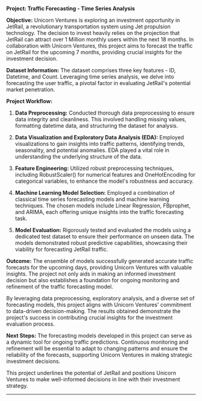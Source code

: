 #
**Project: Traffic Forecasting - Time Series Analysis**

**Objective:**
Unicorn Ventures is exploring an investment opportunity in JetRail, a revolutionary transportation system using Jet propulsion technology. The decision to invest heavily relies on the projection that JetRail can attract over 1 Million monthly users within the next 18 months. In collaboration with Unicorn Ventures, this project aims to forecast the traffic on JetRail for the upcoming 7 months, providing crucial insights for the investment decision.

**Dataset Information:**
The dataset comprises three key features - ID, Datetime, and Count. Leveraging time series analysis, we delve into forecasting the user traffic, a pivotal factor in evaluating JetRail's potential market penetration.

**Project Workflow:**
1. **Data Preprocessing:** Conducted thorough data preprocessing to ensure data integrity and cleanliness. This involved handling missing values, formatting datetime data, and structuring the dataset for analysis.

2. **Data Visualization and Exploratory Data Analysis (EDA):** Employed visualizations to gain insights into traffic patterns, identifying trends, seasonality, and potential anomalies. EDA played a vital role in understanding the underlying structure of the data.

3. **Feature Engineering:** Utilized robust preprocessing techniques, including RobustScaler() for numerical features and OneHotEncoding for categorical variables, to enhance the model's robustness and accuracy.

4. **Machine Learning Model Selection:** Employed a combination of classical time series forecasting models and machine learning techniques. The chosen models include Linear Regression, FBprophet, and ARIMA, each offering unique insights into the traffic forecasting task.

5. **Model Evaluation:** Rigorously tested and evaluated the models using a dedicated test dataset to ensure their performance on unseen data. The models demonstrated robust predictive capabilities, showcasing their viability for forecasting JetRail traffic.

**Outcome:**
The ensemble of models successfully generated accurate traffic forecasts for the upcoming days, providing Unicorn Ventures with valuable insights. The project not only aids in making an informed investment decision but also establishes a foundation for ongoing monitoring and refinement of the traffic forecasting model.

By leveraging data preprocessing, exploratory analysis, and a diverse set of forecasting models, this project aligns with Unicorn Ventures' commitment to data-driven decision-making. The results obtained demonstrate the project's success in contributing crucial insights for the investment evaluation process.

**Next Steps:**
The forecasting models developed in this project can serve as a dynamic tool for ongoing traffic predictions. Continuous monitoring and refinement will be essential to adapt to changing patterns and ensure the reliability of the forecasts, supporting Unicorn Ventures in making strategic investment decisions.

This project underlines the potential of JetRail and positions Unicorn Ventures to make well-informed decisions in line with their investment strategy.

---
